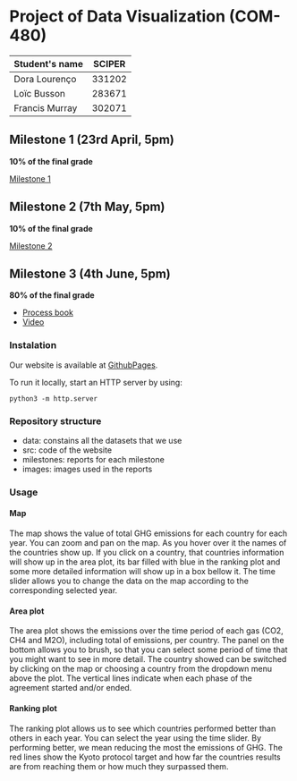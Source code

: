 # Project of Data Visualization (COM-480)

| Student's name | SCIPER |
| -------------- | ------ |
| Dora Lourenço  | 331202 |
| Loïc Busson    | 283671 |
| Francis Murray | 302071 |

## Milestone 1 (23rd April, 5pm)

**10% of the final grade**

[Milestone 1](milestones/Milestone1.md)

## Milestone 2 (7th May, 5pm)

**10% of the final grade**

[Milestone 2](milestones/Milestone_2.pdf)

## Milestone 3 (4th June, 5pm)

**80% of the final grade**

- [Process book](milestones/Milestone3.pdf)
- [Video](https://www.youtube.com/watch?v=vla4OJxy5Pk)

### Instalation

Our website is available at [GithubPages](https://com-480-data-visualization.github.io/data-visualization-project-2021-dfl/).

To run it locally, start an HTTP server by using:

``` python3 -m http.server ```

### Repository structure

- data: constains all the datasets that we use
- src: code of the website
- milestones: reports for each milestone
- images: images used in the reports

### Usage

#### Map

The map shows the value of total GHG emissions for each country for each year. You can zoom and pan on the map. As you hover over it the names of the countries show up. If you click on a country, that countries information will show up in the area plot, its bar filled with blue in the ranking plot and some more detailed information will show up in a box bellow it. The time slider allows you to change the data on the map according to the corresponding selected year.

#### Area plot

The area plot shows the emissions over the time period of each gas (CO2, CH4 and M2O), including total of emissions, per country. The panel on the bottom allows you to brush, so that you can select some period of time that you might want to see in more detail. The country showed can be switched by clicking on the map or choosing a country from the dropdown menu above the plot. The vertical lines indicate when each phase of the agreement started and/or ended.

#### Ranking plot

The ranking plot allows us to see which countries performed better than others in each year. You can select the year using the time slider. By performing better, we mean reducing the most the emissions of GHG. The red lines show the Kyoto protocol target and how far the countries results are from reaching them or how much they surpassed them.

